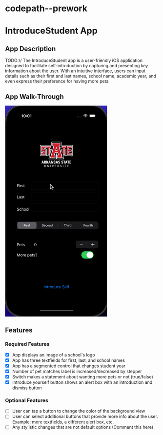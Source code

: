 # codepath--prework

# IntroduceStudent App

## App Description
TODO:// The IntroduceStudent app is a user-friendly iOS application designed to facilitate self-introduction by capturing and presenting key information about the user. With an intuitive interface, users can input details such as their first and last names, school name, academic year, and even express their preference for having more pets.

## App Walk-Through
![Introduce](Introduce.gif)

## Features

### Required Features
- [x] App displays an image of a school's logo
- [x] App has three textfields for first, last, and school names
- [x] App has a segmented control that changes student year
- [x] Number of pet matches label is increased/decreased by stepper
- [x] Switch makes a statement about wanting more pets or not (true/false)
- [x] Introduce yourself button shows an alert box with an introduction and dismiss button

### Optional Features
- [ ] User can tap a button to change the color of the background view
- [ ] User can select additional buttons that provide more info about the user. Example: more textfields, a different alert box, etc.
- [ ] Any stylistic changes that are not default options (Comment this here)
